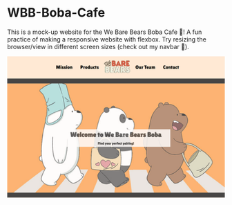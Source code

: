 # WBB-Boba-Cafe
This is a mock-up website for the We Bare Bears Boba Cafe :teddy_bear:! A fun practice of making a responsive website with flexbox. 
Try resizing the browser/view in different screen sizes (check out my navbar :cherry_blossom:).

![MainPage](https://github.com/Li-Jessica/WBB-Boba-Cafe/blob/f28271f3bc33f7ecea05d90a65157d853c3890b5/product-photos/main-banner.png)
